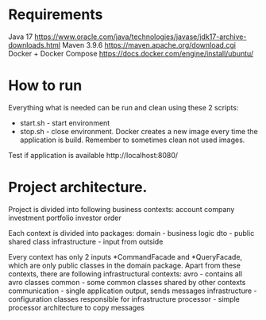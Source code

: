 # Requirements
Java 17 https://www.oracle.com/java/technologies/javase/jdk17-archive-downloads.html
Maven 3.9.6 https://maven.apache.org/download.cgi
Docker + Docker Compose https://docs.docker.com/engine/install/ubuntu/

# How to run
Everything what is needed can be run and clean using these 2 scripts:
- start.sh - start environment
- stop.sh - close environment. Docker creates a new image every time the application is build. Remember to sometimes clean not used images.

Test if application is available http://localhost:8080/

# Project architecture.
Project is divided into following business contexts:
account
company
investment portfolio
investor
order

Each context is divided into packages:
domain	        - business logic
dto		        - public shared class
infrastructure	- input from outside

Every context has only 2 inputs *CommandFacade and *QueryFacade, which are only public classes in the domain package.
Apart from these contexts, there are following infrastructural contexts:
avro			- contains all avro classes
common		    - some common classes shared by other contexts
communication	- single application output, sends messages
infrastructure	- configuration classes responsible for infrastructure
processor		- simple processor architecture to copy messages